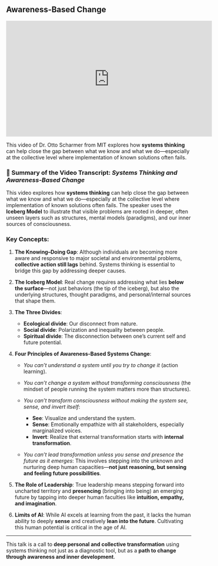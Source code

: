 ## Awareness-Based Change

<iframe width="560" height="315" src="https://www.youtube.com/embed/zjeDGG1VdfE?si=XncDkMVNTQWSyGJM" title="YouTube video player" frameborder="0" allow="accelerometer; autoplay; clipboard-write; encrypted-media; gyroscope; picture-in-picture; web-share" referrerpolicy="strict-origin-when-cross-origin" allowfullscreen></iframe>

This video of Dr. Otto Scharmer from MIT explores how **systems thinking** can help close the gap between what we know and what we do—especially at the collective level where implementation of known solutions often fails. 

### 🎯 Summary of the Video Transcript: *Systems Thinking and Awareness-Based Change*

This video explores how **systems thinking** can help close the gap between what we know and what we do—especially at the collective level where implementation of known solutions often fails. The speaker uses the **Iceberg Model** to illustrate that visible problems are rooted in deeper, often unseen layers such as structures, mental models (paradigms), and our inner sources of consciousness.

### Key Concepts:

1. **The Knowing–Doing Gap**:
   Although individuals are becoming more aware and responsive to major societal and environmental problems, **collective action still lags** behind. Systems thinking is essential to bridge this gap by addressing deeper causes.

2. **The Iceberg Model**:
   Real change requires addressing what lies **below the surface**—not just behaviors (the tip of the iceberg), but also the underlying structures, thought paradigms, and personal/internal sources that shape them.

3. **The Three Divides**:

   * **Ecological divide**: Our disconnect from nature.
   * **Social divide**: Polarization and inequality between people.
   * **Spiritual divide**: The disconnection between one’s current self and future potential.

4. **Four Principles of Awareness-Based Systems Change**:

   * *You can’t understand a system until you try to change it* (action learning).
   * *You can’t change a system without transforming consciousness* (the mindset of people running the system matters more than structures).
   * *You can’t transform consciousness without making the system see, sense, and invert itself*:

     * **See**: Visualize and understand the system.
     * **Sense**: Emotionally empathize with all stakeholders, especially marginalized voices.
     * **Invert**: Realize that external transformation starts with **internal transformation**.
   * *You can’t lead transformation unless you sense and presence the future as it emerges*:
     This involves stepping into the unknown and nurturing deep human capacities—**not just reasoning, but sensing and feeling future possibilities**.

5. **The Role of Leadership**:
   True leadership means stepping forward into uncharted territory and **presencing** (bringing into being) an emerging future by tapping into deeper human faculties like **intuition, empathy, and imagination**.

6. **Limits of AI**:
   While AI excels at learning from the past, it lacks the human ability to deeply **sense** and creatively **lean into the future**. Cultivating this human potential is critical in the age of AI.

---

This talk is a call to **deep personal and collective transformation** using systems thinking not just as a diagnostic tool, but as a **path to change through awareness and inner development**.
